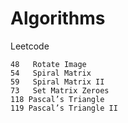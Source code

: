 # Algorithms

Leetcode

    48   Rotate Image
    54   Spiral Matrix 
    59   Spiral Matrix II
    73   Set Matrix Zeroes
    118 Pascal’s Triangle 
    119 Pascal’s Triangle II
